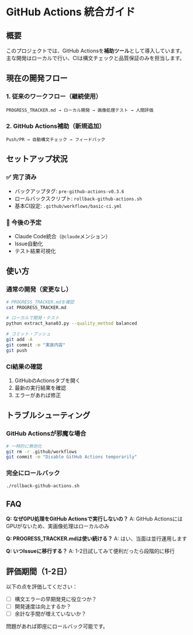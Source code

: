 # GitHub Actions 統合ガイド

## 概要

このプロジェクトでは、GitHub Actionsを**補助ツール**として導入しています。
主な開発はローカルで行い、CIは構文チェックと品質保証のみを担当します。

## 現在の開発フロー

### 1. 従来のワークフロー（継続使用）
```
PROGRESS_TRACKER.md → ローカル開発 → 画像処理テスト → 人間評価
```

### 2. GitHub Actions補助（新規追加）
```
Push/PR → 自動構文チェック → フィードバック
```

## セットアップ状況

### ✅ 完了済み
- バックアップタグ: `pre-github-actions-v0.3.6`
- ロールバックスクリプト: `rollback-github-actions.sh`
- 基本CI設定: `.github/workflows/basic-ci.yml`

### 🚧 今後の予定
- Claude Code統合（`@claude`メンション）
- Issue自動化
- テスト結果可視化

## 使い方

### 通常の開発（変更なし）
```bash
# PROGRESS_TRACKER.mdを確認
cat PROGRESS_TRACKER.md

# ローカルで開発・テスト
python extract_kana03.py --quality_method balanced

# コミット・プッシュ
git add -A
git commit -m "実装内容"
git push
```

### CI結果の確認
1. GitHubのActionsタブを開く
2. 最新の実行結果を確認
3. エラーがあれば修正

## トラブルシューティング

### GitHub Actionsが邪魔な場合
```bash
# 一時的に無効化
git rm -r .github/workflows
git commit -m "Disable GitHub Actions temporarily"
```

### 完全にロールバック
```bash
./rollback-github-actions.sh
```

## FAQ

**Q: なぜGPU処理をGitHub Actionsで実行しないの？**
A: GitHub ActionsにはGPUがないため、実画像処理はローカルのみ

**Q: PROGRESS_TRACKER.mdは使い続ける？**
A: はい、当面は並行運用します

**Q: いつIssueに移行する？**
A: 1-2日試してみて便利だったら段階的に移行

## 評価期間（1-2日）

以下の点を評価してください：
- [ ] 構文エラーの早期発見に役立つか？
- [ ] 開発速度は向上するか？
- [ ] 余計な手間が増えていないか？

問題があれば即座にロールバック可能です。